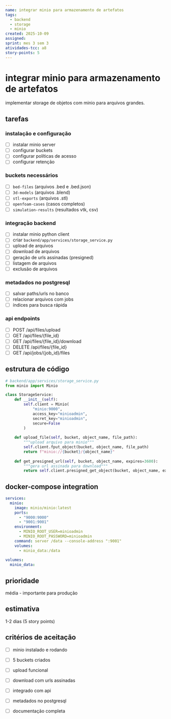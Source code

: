 ```yaml
---
name: integrar minio para armazenamento de artefatos
tags:
  - backend
  - storage
  - minio
created: 2025-10-09
assigned: 
sprint: mes 3 sem 3
atividades-tcc: a8
story-points: 5
---
```


# integrar minio para armazenamento de artefatos

implementar storage de objetos com minio para arquivos grandes.

## tarefas

### instalação e configuração
- [ ] instalar minio server
- [ ] configurar buckets
- [ ] configurar políticas de acesso
- [ ] configurar retenção

### buckets necessários
- [ ] `bed-files` (arquivos .bed e .bed.json)
- [ ] `3d-models` (arquivos .blend)
- [ ] `stl-exports` (arquivos .stl)
- [ ] `openfoam-cases` (casos completos)
- [ ] `simulation-results` (resultados vtk, csv)

### integração backend
- [ ] instalar minio python client
- [ ] criar `backend/app/services/storage_service.py`
- [ ] upload de arquivos
- [ ] download de arquivos
- [ ] geração de urls assinadas (presigned)
- [ ] listagem de arquivos
- [ ] exclusão de arquivos

### metadados no postgresql
- [ ] salvar paths/urls no banco
- [ ] relacionar arquivos com jobs
- [ ] índices para busca rápida

### api endpoints
- [ ] POST /api/files/upload
- [ ] GET /api/files/{file_id}
- [ ] GET /api/files/{file_id}/download
- [ ] DELETE /api/files/{file_id}
- [ ] GET /api/jobs/{job_id}/files

## estrutura de código

```python
# backend/app/services/storage_service.py
from minio import Minio

class StorageService:
    def __init__(self):
        self.client = Minio(
            "minio:9000",
            access_key="minioadmin",
            secret_key="minioadmin",
            secure=False
        )
    
    def upload_file(self, bucket, object_name, file_path):
        """upload arquivo para minio"""
        self.client.fput_object(bucket, object_name, file_path)
        return f"minio://{bucket}/{object_name}"
    
    def get_presigned_url(self, bucket, object_name, expires=3600):
        """gera url assinada para download"""
        return self.client.presigned_get_object(bucket, object_name, expires)
```

## docker-compose integration

```yaml
services:
  minio:
    image: minio/minio:latest
    ports:
      - "9000:9000"
      - "9001:9001"
    environment:
      - MINIO_ROOT_USER=minioadmin
      - MINIO_ROOT_PASSWORD=minioadmin
    command: server /data --console-address ":9001"
    volumes:
      - minio_data:/data
    
volumes:
  minio_data:
```

## prioridade
média - importante para produção

## estimativa
1-2 dias (5 story points)

## critérios de aceitação
- [ ] minio instalado e rodando
- [ ] 5 buckets criados
- [ ] upload funcional
- [ ] download com urls assinadas
- [ ] integrado com api
- [ ] metadados no postgresql
- [ ] documentação completa

